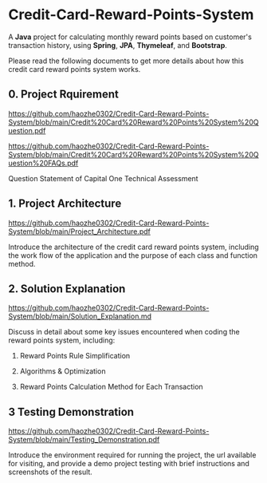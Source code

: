 # Credit-Card-Reward-Points-System

A **Java** project for calculating monthly reward points based on customer's transaction history, using **Spring**, **JPA**, **Thymeleaf**, and **Bootstrap**.

Please read the following documents to get more details about how this credit card reward points system works.


## 0. Project Rquirement

https://github.com/haozhe0302/Credit-Card-Reward-Points-System/blob/main/Credit%20Card%20Reward%20Points%20System%20Question.pdf

https://github.com/haozhe0302/Credit-Card-Reward-Points-System/blob/main/Credit%20Card%20Reward%20Points%20System%20Question%20FAQs.pdf

Question Statement of Capital One Technical Assessment

## 1. Project Architecture

https://github.com/haozhe0302/Credit-Card-Reward-Points-System/blob/main/Project_Architecture.pdf

Introduce the architecture of the credit card reward points system, including the work flow of the application and the purpose of each class and function method.

## 2. Solution Explanation

https://github.com/haozhe0302/Credit-Card-Reward-Points-System/blob/main/Solution_Explanation.md

Discuss in detail about some key issues encountered when coding the reward points system, including:

1. Reward Points Rule Simplification

2. Algorithms & Optimization
3. Reward Points Calculation Method for Each Transaction

## 3 Testing Demonstration

https://github.com/haozhe0302/Credit-Card-Reward-Points-System/blob/main/Testing_Demonstration.pdf

Introduce the environment required for running the project, the url available for visiting, and provide a demo project testing with brief instructions and screenshots of the result.
